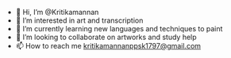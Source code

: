- 👋 Hi, I’m @Kritikamannan
- 👀 I’m interested in art and transcription
- 🌱 I’m currently learning new languages and techniques to paint
- 💞️ I’m looking to collaborate on artworks and study help
- 📫 How to reach me kritikamannanppsk1797@gmail.com

<!---
Kritikamannan/Kritikamannan is a ✨ special ✨ repository because its `README.md` (this file) appears on your GitHub profile.
You can click the Preview link to take a look at your changes.
--->
